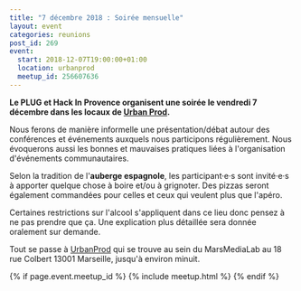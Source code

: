 ```yaml
---
title: "7 décembre 2018 : Soirée mensuelle"
layout: event
categories: reunions
post_id: 269
event:
  start: 2018-12-07T19:00:00+01:00
  location: urbanprod
  meetup_id: 256607636
---
```


**Le PLUG et Hack In Provence organisent une soirée le vendredi 7 décembre dans les locaux de [Urban Prod](http://www.urbanprod.net).**

Nous ferons de manière informelle une présentation/débat autour des conférences et événements auxquels nous participons régulièrement. Nous évoquerons aussi les bonnes et mauvaises pratiques liées à l'organisation d'événements communautaires.

Selon la tradition de l'**auberge espagnole**, les participant·e·s sont invité·e·s à apporter quelque chose à boire et/ou à grignoter. Des pizzas seront également commandées pour celles et ceux qui veulent plus que l'apéro.

Certaines restrictions sur l'alcool s'appliquent dans ce lieu donc pensez à ne pas prendre que ça. Une explication plus détaillée sera donnée oralement sur demande.

Tout se passe à [UrbanProd](http://www.urbanprod.net) qui se trouve au sein du MarsMediaLab au 18 rue Colbert 13001 Marseille, jusqu'à environ minuit.

{% if page.event.meetup_id %}
  {% include meetup.html %}
{% endif %}
